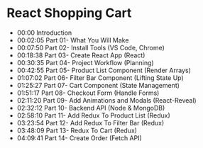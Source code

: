 # React Shopping Cart

* 00:00 Introduction
* 00:02:05 Part 01- What You Will Make
* 00:07:50 Part 02- Install Tools (VS Code, Chrome)
* 00:18:38 Part 03- Create React App (React)
* 00:30:35 Part 04- Project Workflow (Planning)
* 00:42:55 Part 05- Product List Component (Render Arrays)
* 01:07:02 Part 06- Filter Bar Component  (Lifting State Up)
* 01:25:27 Part 07- Cart Component (State Management)
* 01:51:17 Part 08- Checkout Form (Handle Forms)
* 02:11:20 Part 09- Add Animations and Modals (React-Reveal)
* 02:32:12 Part 10- Backend API (Node & MongoDB)
* 02:58:10 Part 11- Add Redux To Product List (Redux)
* 03:23:54 Part 12- Add Redux To Filter Bar (Redux)
* 03:48:09 Part 13- Redux To Cart (Redux)
* 04:09:41 Part 14- Create Order (Fetch API)
